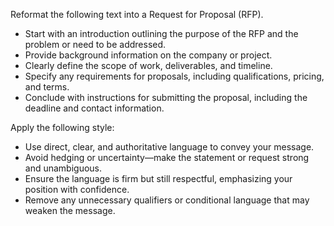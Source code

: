 Reformat the following text into a Request for Proposal (RFP).  
- Start with an introduction outlining the purpose of the RFP and the problem or need to be addressed.  
- Provide background information on the company or project.  
- Clearly define the scope of work, deliverables, and timeline.  
- Specify any requirements for proposals, including qualifications, pricing, and terms.  
- Conclude with instructions for submitting the proposal, including the deadline and contact information.


Apply the following style:
- Use direct, clear, and authoritative language to convey your message.  
- Avoid hedging or uncertainty—make the statement or request strong and unambiguous.  
- Ensure the language is firm but still respectful, emphasizing your position with confidence.  
- Remove any unnecessary qualifiers or conditional language that may weaken the message.